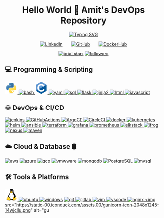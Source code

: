 <h1 align="center">Hello World 👋 Amit's DevOps Repository</h1>

<p align="center">
  <a href="https://git.io/typing-svg"><img src="https://readme-typing-svg.demolab.com?font=Fira+Code&weight=600&size=25&duration=3500&pause=1000&color=19F302&center=true&vCenter=true&width=435&lines=DevOps+Engineer;Infrastructure+Specialist;Cyber+Security+Practitioner" alt="Typing SVG" /></a>
</p>

<!-- Social icons section -->
<p align="center">
  <a href="https://www.linkedin.com/in/amit-fortis-33186a197/"><img width="32px" alt="LinkedIn" title="LinkedIn" src="https://i.imgur.com/yRpa1dQ.png"/></a>
  &#8287;&#8287;&#8287;&#8287;&#8287;
  <a href="https://github.com/amitfortis"><img width="35px" alt="GitHub" title="GitHub" src="https://upload.wikimedia.org/wikipedia/commons/thumb/a/ae/Github-desktop-logo-symbol.svg/1024px-Github-desktop-logo-symbol.svg.png"/></a>
  &#8287;&#8287;&#8287;&#8287;&#8287;
  <a href="https://hub.docker.com/u/amitfortis"><img width="40px" alt="DockerHub" title="DockerHub" src="https://miro.medium.com/v2/resize:fit:601/0*1XzkA-KeQkc2ugix.png"/></a>
</p>

<p align="center">
  <a href="https://github.com/amit-fortis?tab=repositories&sort=stargazers">
    <img alt="total stars" title="Total stars on GitHub" src="https://custom-icon-badges.demolab.com/github/stars/amit-fortis?color=FEE12B&style=for-the-badge&labelColor=FFD300&logo=star&logoColor=black"/></a>
  <a href="https://github.com/amit-fortis?tab=followers">
    <img alt="followers" title="Follow me on Github" src="https://custom-icon-badges.demolab.com/github/followers/amit-fortis?color=236ad3&labelColor=1155ba&style=for-the-badge&logo=person-add&label=Follow&logoColor=white"/></a>
</p>

## 💻 Programming & Scripting
<a href="https://www.python.org" target="_blank" rel="noreferrer"> <img src="https://raw.githubusercontent.com/devicons/devicon/master/icons/python/python-original.svg" alt="python" width="40" height="40"/> </a>
<a href="https://www.gnu.org/software/bash" target="_blank" rel="noreferrer"> <img src="https://i0.wp.com/cachecrew.com/blog/wp-content/uploads/2023/03/kisspng-bash-shell-script-command-line-interface-z-shell-5b3df572212d73.0687702015307871861359.png?fit=528%2C528&ssl=1" alt="bash" width="40" height="40"/> </a>
<a href="https://www.cprogramming.com" target="_blank" rel="noreferrer"> <img src="https://raw.githubusercontent.com/devicons/devicon/master/icons/c/c-original.svg" alt="c" width="40" height="40"/> </a>
<a href="https://yaml.org" target="_blank" rel="noreferrer"> <img src="https://cdn-icons-png.flaticon.com/256/9749/9749063.png" alt="yaml" width="40" height="40"/> </a>
<a href="https://www.mysql.com" target="_blank" rel="noreferrer"> <img src="https://cdn.freelogovectors.net/svg12/azure_sql_database_logo_freelogovectors.net.svg" alt="sql" width="40" height="40"/> </a>
<a href="https://flask.palletsprojects.com/" target="_blank" rel="noreferrer"> <img src="https://img.icons8.com/?size=128&id=ewGOClUtmFX4&format=png" alt="flask" width="40" height="40"/> </a>
<a href="https://jinja.palletsprojects.com/en/stable/" target="_blank" rel="noreferrer"> <img src="https://w.wol.ph/wp-content/uploads/2014/01/jinja2.png" alt="jinja2" width="40" height="40"/> </a>
<a href="https://html.spec.whatwg.org" target="_blank" rel="noreferrer"> <img src="https://cdn.iconscout.com/icon/free/png-256/free-html-5-logo-icon-download-in-svg-png-gif-file-formats--programming-langugae-language-pack-logos-icons-1175208.png?f=webp&w=256" alt="html" width="40" height="40"/> </a>
<a href="https://ecma-international.org/publications-and-standards/standards/ecma-262/" target="_blank" rel="noreferrer"> <img src="https://seeklogo.com/images/J/javascript-logo-8892AEFCAC-seeklogo.com.png" alt="javascript" width="40" height="40"/> </a>

## ♾️ DevOps & CI/CD
<a href="https://www.jenkins.io" target="_blank" rel="noreferrer"> <img src="https://www.vectorlogo.zone/logos/jenkins/jenkins-icon.svg" alt="jenkins" width="40" height="40"/> </a>
<a href="https://github.com/features/actions" target="_blank" rel="noreferrer"> <img src="https://miro.medium.com/v2/resize:fit:400/1*txwKGJOoQ2W0ka_9htbu0Q.png" alt="GitHubActions" width="40" height="40"/> </a>
<a href="https://argoproj.github.io/cd/" target="_blank" rel="noreferrer"> <img src="https://metakube.com/content/images/2023/02/argo-icon-color.png" alt="ArgoCD" width="40" height="40"/> </a>
<a href="https://circleci.com/" target="_blank" rel="noreferrer"> <img src="https://static-00.iconduck.com/assets.00/file-type-circleci-icon-252x256-0nzrwpuu.png" alt="CircleCI" width="40" height="40"/> </a>
<a href="https://www.docker.com/" target="_blank" rel="noreferrer"> <img src="https://miro.medium.com/v2/resize:fit:601/0*1XzkA-KeQkc2ugix.png" alt="docker" width="50" height="40"/> </a>
<a href="https://kubernetes.io" target="_blank" rel="noreferrer"> <img src="https://www.vectorlogo.zone/logos/kubernetes/kubernetes-icon.svg" alt="kubernetes" width="40" height="40"/> </a>
<a href="https://helm.sh/" target="_blank" rel="noreferrer"> <img src="https://miro.medium.com/v2/resize:fit:303/1*nViWw5hFgS7l3vu1RkO3YA.png" alt="helm" width="40" height="40"/> </a>
<a href="https://www.ansible.com/" target="_blank" rel="noreferrer"> <img src="https://static-00.iconduck.com/assets.00/file-type-ansible-icon-256x256-ubp9wpth.png" alt="ansible" width="40" height="40"/> </a>
<a href="https://www.terraform.io/" target="_blank" rel="noreferrer"> <img src="https://static-00.iconduck.com/assets.00/terraform-icon-1803x2048-hodrzd3t.png" alt="terraform" width="40" height="40"/> </a>
<a href="https://grafana.com/" target="_blank" rel="noreferrer"> <img src="https://upload.wikimedia.org/wikipedia/commons/3/3b/Grafana_icon.svg" alt="grafana" width="40" height="40"/> </a>
<a href="https://prometheus.io/" target="_blank" rel="noreferrer"> <img src="https://static-00.iconduck.com/assets.00/prometheus-icon-511x512-1vmxbcxr.png" alt="prometheus" width="40" height="40"/> </a>
<a href="https://www.elastic.co/" target="_blank" rel="noreferrer"> <img src="https://global.discourse-cdn.com/uipath/optimized/3X/5/4/5461df8fd2fe783981b0180332821184b729980e_2_500x500.png" alt="elkstack" width="40" height="40"/> </a>
<a href="https://jfrog.com/" target="_blank" rel="noreferrer"> <img src="https://seeklogo.com/images/J/jfrog-logo-BECF90A154-seeklogo.com.png" alt="jfrog" width="40" height="40"/> </a>
<a href="https://help.sonatype.com/en/sonatype-nexus-repository.html" target="_blank" rel="noreferrer"> <img src="https://miro.medium.com/v2/resize:fit:256/1*2b4k1_SmKkNRgqZV-NMFQg.png" alt="nexus" width="40" height="40"/> </a>
<a href="https://maven.apache.org/" target="_blank" rel="noreferrer"> <img src="https://www.zeespire.com/assets/images/posts/0013/maven.png" alt="maven" width="40" height="40"/> </a>

## ☁️ Cloud & Database 🛢️
<a href="https://aws.amazon.com" target="_blank" rel="noreferrer"> <img src="https://www.steerbridge.com/hs-fs/hubfs/Assets_2023/aws%20white%20transparent.png?width=400&height=259&name=aws%20white%20transparent.png" alt="aws" width="40" height="40"/> </a>
<a href="https://azure.microsoft.com/en-us" target="_blank" rel="noreferrer"> <img src="https://upload.wikimedia.org/wikipedia/commons/thumb/f/fa/Microsoft_Azure.svg/1200px-Microsoft_Azure.svg.png" alt="azure" width="40" height="40"/> </a>
<a href="https://cloud.google.com/?hl=en" target="_blank" rel="noreferrer"> <img src="https://www.univio.com/wp-content/uploads/2023/07/GCP-Logo-sygnet-1.png" alt="gcp" width="40" height="40"/> </a>
<a href="https://www.vmware.com/" target="_blank" rel="noreferrer"> <img src="https://www.cloudcomputing-news.net/wp-content/uploads/2022/02/vmware-logo.png" alt="vmwware" width="40" height="40"/> </a>
<a href="https://www.mongodb.com" target="_blank" rel="noreferrer"> <img src="https://miro.medium.com/v2/resize:fit:512/1*doAg1_fMQKWFoub-6gwUiQ.png" alt="mongodb" width="40" height="40"/> </a>
<a href="https://www.postgresql.org/" target="_blank" rel="noreferrer"> <img src="https://upload.wikimedia.org/wikipedia/commons/thumb/2/29/Postgresql_elephant.svg/800px-Postgresql_elephant.svg.png" alt="PostgreSQL" width="40" height="40"/> </a>
<a href="https://www.mysql.com" target="_blank" rel="noreferrer"> <img src="https://cdn.clever-cloud.com/uploads/2023/03/mysql.svg" alt="mysql" width="40" height="40"/> </a>

## 🛠️ Tools & Platforms
<a href="https://www.linux.org" target="_blank" rel="noreferrer"> <img src="https://raw.githubusercontent.com/devicons/devicon/master/icons/linux/linux-original.svg" alt="linux" width="40" height="40"/> </a>
<a href="https://ubuntu.com" target="_blank" rel="noreferrer"> <img src="https://cp.beget.com/shared/n1byxn-jiJ9JcOXKDHTsER-FivGDMS94/ubuntu.png" alt="ubuntu" width="40" height="40"/> </a>
<a href="https://www.microsoft.com/en-us/windows" target="_blank" rel="noreferrer"><img src="https://upload.wikimedia.org/wikipedia/commons/thumb/5/5f/Windows_logo_-_2012.svg/1024px-Windows_logo_-_2012.svg.png" alt="windows" width="40" height="40"/></a>
<a href="https://git-scm.com/" target="_blank" rel="noreferrer"> <img src="https://www.vectorlogo.zone/logos/git-scm/git-scm-icon.svg" alt="git" width="40" height="40"/> </a>
<a href="https://about.gitlab.com" target="_blank" rel="noreferrer"> <img src="https://www.cloudservices.store/site/wp-content/uploads/2020/10/logo-extra-whitespace.png" alt="gitlab" width="40" height="40"/> </a>
<a href="https://www.vim.org" target="_blank" rel="noreferrer"> <img src="https://upload.wikimedia.org/wikipedia/commons/9/9f/Vimlogo.svg" alt="vim" width="40" height="40"/> </a>
<a href="https://code.visualstudio.com" target="_blank" rel="noreferrer"> <img src="https://i0.wp.com/teech.com.br/wp-content/uploads/2020/01/VsCode.png?fit=512%2C512" alt="vscode" width="40" height="40"/> </a>
<a href="https://nginx.org/en/" target="_blank" rel="noreferrer"> <img src="https://cdn.iconscout.com/icon/free/png-512/free-nginx-logo-icon-download-in-svg-png-gif-file-formats--technology-social-media-company-brand-vol-5-pack-logos-icons-2945048.png?f=webp&w=256" alt="nginx" width="40" height="40"/> </a>
<a href="https://gunicorn.org/" target="_blank" rel="noreferrer"> <img src="https://static-00.iconduck.com/assets.00/gunicorn-icon-2048x1245-14wjcllu.png" alt="gu

